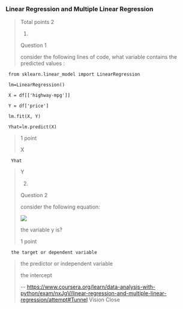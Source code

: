 ### Linear Regression and Multiple Linear Regression
> 
> Total points 2
> 
> 1.
> 
> Question 1
> 
> consider the following lines of code, what variable contains the predicted values :
>

     from sklearn.linear_model import LinearRegression 
     
     lm=LinearRegression()
     
     X = df[['highway-mpg']]
     
     Y = df['price']
     
     lm.fit(X, Y)
     
     Yhat=lm.predict(X)
> 
> 
> 1 point
> 
>  X 
> 

      Yhat 
> 
>  Y 
> 
> 2.
> 
> Question 2
> 
> consider the following equation:
> 
> ![](https://d3c33hcgiwev3.cloudfront.net/imageAssetProxy.v1/mrc50jdfEeiKpA6ZQCE7wA_d5b99b98180e37f67b0659d10a8104f5_eq.png?expiry=1597536000000&hmac=IupYCKH_LX7twU7qthnT64-lhwtsNIZBjfiUChmGPtE)
> 
> the variable y is?
> 
> 1 point
> 

      the target or dependent variable 
> 
>  the predictor or independent variable 
> 
>  the intercept
>
> -- https://www.coursera.org/learn/data-analysis-with-python/exam/nxJgV/linear-regression-and-multiple-linear-regression/attempt#Tunnel Vision Close
